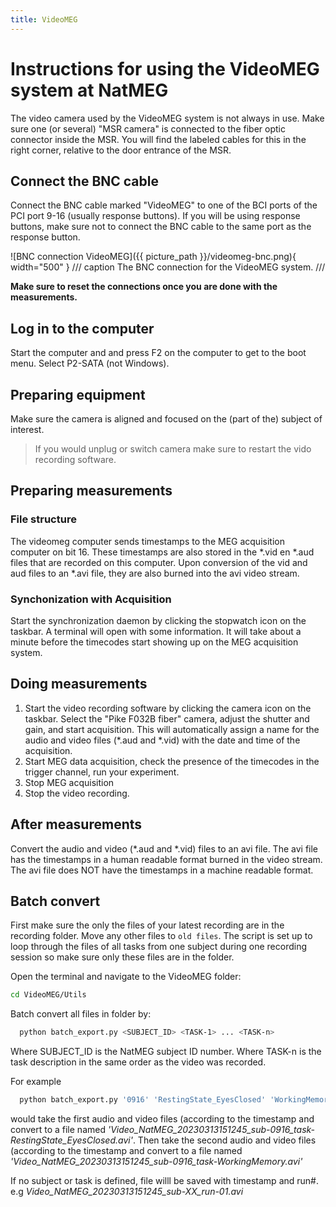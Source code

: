```yaml
---
title: VideoMEG
---
```


# Instructions for using the VideoMEG system at NatMEG

The video camera used by the VideoMEG system is not always in use. Make sure one (or several) "MSR camera" is connected to the fiber optic connector inside the MSR. You will find the labeled cables for this in the right corner, relative to the door entrance of the MSR. 

## Connect the BNC cable
Connect the BNC cable marked "VideoMEG" to one of the BCI ports of the PCI port 9-16 (usually response buttons). If you will be using response buttons, make sure not to connect the BNC cable to the same port as the response button.

![BNC connection VideoMEG]({{ picture_path }}/videomeg-bnc.png){ width="500" }
/// caption
The BNC connection for the VideoMEG system.
///

**Make sure to reset the connections once you are done with the measurements.**

## Log in to the computer
Start the computer and and press F2 on the computer to get to the boot menu. Select P2-SATA (not Windows).

## Preparing equipment 
Make sure the camera is aligned and focused on the (part of the) subject of interest.
> If you would unplug or switch camera make sure to restart the vido recording software.

## Preparing measurements

### File structure
The videomeg computer sends timestamps to the MEG acquisition computer on bit 16. These timestamps are also stored in the *.vid en *.aud files that are recorded on this computer. Upon conversion of the vid and aud files to an *.avi file, they are also burned into the avi video stream.

### Synchonization with Acquisition
Start the synchronization daemon by clicking the stopwatch icon on the taskbar. A terminal will open with some information. It will take about a minute before the timecodes start showing up on the MEG acquisition system. 


## Doing measurements
1. Start the video recording software by clicking the camera icon on the taskbar. Select the "Pike F032B fiber" camera, adjust the shutter and gain, and start acquisition. This will automatically assign a name for the audio and video files (*.aud and *.vid) with the date and time of the acquisition.
2. Start MEG data acquisition, check the presence of the timecodes in the trigger channel, run your experiment.
3. Stop MEG acquisition
4. Stop the video recording.

## After measurements

Convert the audio and video (*.aud and *.vid) files to an avi file. The avi file has the timestamps in a human readable format burned in the video stream. The avi file does NOT have the timestamps in a machine readable format.

## Batch convert
First make sure the only the files of your latest recording are in the recording folder. Move any other files to `old files`. The script is set up to loop through the files of all tasks from one subject during one recording session so make sure only these files are in the folder.

Open the terminal and navigate to the VideoMEG folder:
```bash
cd VideoMEG/Utils
```

Batch convert all files in folder by:

```bash
  python batch_export.py <SUBJECT_ID> <TASK-1> ... <TASK-n>
```

Where SUBJECT_ID is the NatMEG subject ID number.
Where TASK-n is the task description in the same order as the video was recorded.

For example 
```bash
  python batch_export.py '0916' 'RestingState_EyesClosed' 'WorkingMemory'
```
would take the first audio and video files (according to the timestamp and convert to a file named *'Video_NatMEG_20230313151245_sub-0916_task-RestingState_EyesClosed.avi'*. Then take the second audio and video files (according to the timestamp and convert to a file named *'Video_NatMEG_20230313151245_sub-0916_task-WorkingMemory.avi'*

If no subject or task is defined, file willl be saved with timestamp and run#.
e.g *Video_NatMEG_20230313151245_sub-XX_run-01.avi*